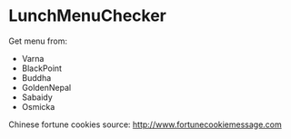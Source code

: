 # LunchMenuChecker

Get menu from:
- Varna
- BlackPoint
- Buddha
- GoldenNepal
- Sabaidy
- Osmicka

Chinese fortune cookies source: http://www.fortunecookiemessage.com
